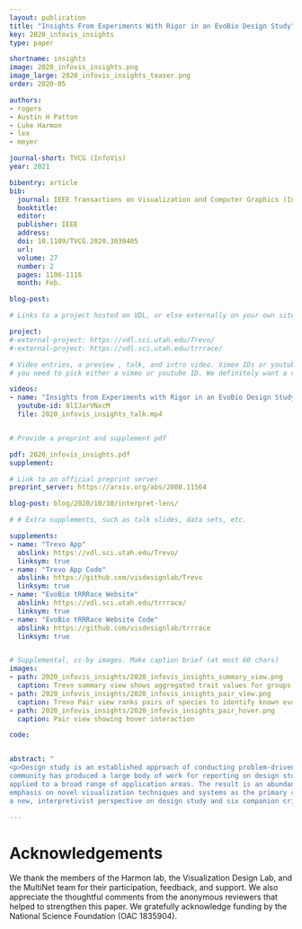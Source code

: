```yaml
---
layout: publication
title: "Insights From Experiments With Rigor in an EvoBio Design Study"
key: 2020_infovis_insights
type: paper

shortname: insights
image: 2020_infovis_insights.png
image_large: 2020_infovis_insights_teaser.png
order: 2020-05

authors:
- rogers
- Austin H Patton
- Luke Harmon
- lex
- meyer

journal-short: TVCG (InfoVis)
year: 2021

bibentry: article
bib:
  journal: IEEE Transactions on Visualization and Computer Graphics (InfoVis)
  booktitle:
  editor:
  publisher: IEEE
  address:
  doi: 10.1109/TVCG.2020.3030405
  url: 
  volume: 27
  number: 2
  pages: 1106-1116
  month: Feb.

blog-post: 

# Links to a project hosted on VDL, or else externally on your own site

project:
#-external-project: https://vdl.sci.utah.edu/Trevo/
#-external-project: https://vdl.sci.utah.edu/trrrace/

# Video entries, a preview , talk, and intro video. Vimeo IDs or youtube IDs are supported
# you need to pick either a vimeo or youtube ID. We definitely want a downloadable video too.

videos:
- name: "Insights from Experiments with Rigor in an EvoBio Design Study"
  youtube-id: 0lIJarVNxcM
  file: 2020_infovis_insights_talk.mp4


# Provide a preprint and supplement pdf

pdf: 2020_infovis_insights.pdf
supplement: 

# Link to an official preprint server
preprint_server: https://arxiv.org/abs/2008.11564

blog-post: blog/2020/10/30/interpret-lens/

# # Extra supplements, such as talk slides, data sets, etc.

supplements:
- name: "Trevo App"
  abslink: https://vdl.sci.utah.edu/Trevo/
  linksym: true
- name: "Trevo App Code"
  abslink: https://github.com/visdesignlab/Trevo
  linksym: true
- name: "EvoBio tRRRace Website"
  abslink: https://vdl.sci.utah.edu/trrrace/
  linksym: true
- name: "EvoBio tRRRace Website Code"
  abslink: https://github.com/visdesignlab/trrrace
  linksym: true


# Supplemental, cc-by images. Make caption brief (at most 60 chars)
images:
- path: 2020_infovis_insights/2020_infovis_insights_summary_view.png
  caption: Trevo summary view shows aggregated trait values for groups of species. 
- path: 2020_infovis_insights/2020_infovis_insights_pair_view.png
  caption: Trevo Pair view ranks pairs of species to identify known evolutionary patterns.
- path: 2020_infovis_insights/2020_infovis_insights_pair_hover.png
  caption: Pair view showing hover interaction

code: 


abstract: "
<p>Design study is an established approach of conducting problem-driven visualization research. The academic visualization
community has produced a large body of work for reporting on design studies, informed by a handful of theoretical frameworks, and
applied to a broad range of application areas. The result is an abundance of reported insights into visualization design, with an
emphasis on novel visualization techniques and systems as the primary contribution of these studies. In recent work we proposed
a new, interpretivist perspective on design study and six companion criteria for rigor that highlight the opportunities for researchers to contribute knowledge that extends beyond visualization idioms and software. In this work we conducted a year-long collaboration with evolutionary biologists to develop an interactive tool for visual exploration of multivariate datasets and phylogenetic trees. During this design study we experimented with methods to support three of the rigor criteria: ABUNDANT, REFLEXIVE, and TRANSPARENT. As a result we contribute two novel visualization techniques for the analysis of multivariate phylogenetic datasets, three methodological recommendations for conducting design studies drawn from reflections over our process of experimentation, and two writing devices for reporting interpretivist design study. We offer this work as an example for implementing the rigor criteria to produce a diverse range of knowledge contributions.</p>"

---
```


# Acknowledgements

We thank the members of the Harmon lab, the Visualization Design Lab, and the MultiNet team for their participation, feedback, and support. We also appreciate the thoughtful comments from the anonymous reviewers that helped to strengthen this paper. We gratefully acknowledge funding by the National Science Foundation (OAC 1835904).
